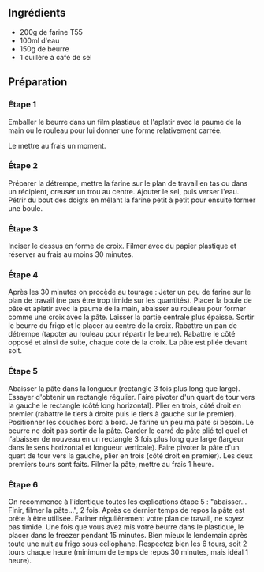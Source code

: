 ## Ingrédients

* 200g de farine T55
* 100ml d'eau
* 150g de beurre
* 1 cuillère à café de sel

## Préparation

### Étape 1
Emballer le beurre dans un film plastiaue et l'aplatir avec la paume de la main 
ou le rouleau pour lui donner une forme relativement carrée. 

Le mettre au frais un moment.

### Étape 2
Préparer la détrempe, mettre la farine sur le plan de travail en tas ou dans un 
récipient, creuser un trou au centre. Ajouter le sel, puis verser l'eau. Pétrir 
du bout des doigts en mêlant la farine petit à petit pour ensuite former une 
boule.

### Étape 3
Inciser le dessus en forme de croix. Filmer avec du papier plastique et réserver 
au frais au moins 30 minutes.

### Étape 4
Après les 30 minutes on procède au tourage : Jeter un peu de farine sur le plan 
de travail (ne pas être trop timide sur les quantités). Placer la boule de pâte 
et aplatir avec la paume de la main, abaisser au rouleau pour former comme une 
croix avec la pâte. Laisser la partie centrale plus épaisse. Sortir le beurre 
du frigo et le placer au centre de la croix. Rabattre un pan de détrempe 
(tapoter au rouleau pour répartir le beurre). Rabattre le côté opposé et ainsi 
de suite, chaque coté de la croix. La pâte est pliée devant soit.

### Étape 5
Abaisser la pâte dans la longueur (rectangle 3 fois plus long que large).
Essayer d'obtenir un rectangle régulier. Faire pivoter d'un quart de tour vers la
gauche le rectangle (côté long horizontal). Plier en trois, côté droit en
premier (rabattre le tiers à droite puis le tiers à gauche sur le premier).
Positionner les couches bord à bord. Je farine un peu ma pâte si besoin. Le
beurre ne doit pas sortir de la pâte. Garder le carré de pâte plié tel quel et
l'abaisser de nouveau en un rectangle 3 fois plus long que large (largeur dans
le sens horizontal et longueur verticale). Faire pivoter la pâte d'un quart de
tour vers la gauche, plier en trois (côté droit en premier). Les deux premiers
tours sont faits. Filmer la pâte, mettre au frais 1 heure.

### Étape 6
On recommence à l'identique toutes les explications étape 5 : "abaisser...
Finir, filmer la pâte...", 2 fois. Après ce dernier temps de repos la pâte est
prête à être utilisée. Fariner régulièrement votre plan de travail, ne soyez pas
timide. Une fois que vous avez mis votre beurre dans le plastique, le placer
dans le freezer pendant 15 minutes. Bien mieux le lendemain après toute une nuit
au frigo sous cellophane. Respectez bien les 6 tours, soit 2 tours chaque heure
(minimum de temps de repos 30 minutes, mais idéal 1 heure).
